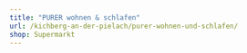 ```yaml
---
title: "PURER wohnen & schlafen"
url: /kichberg-an-der-pielach/purer-wohnen-und-schlafen/
shop: Supermarkt
---
```

